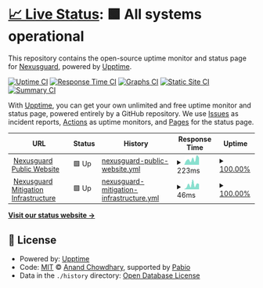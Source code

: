# [📈 Live Status](https://nexusguard.github.io/nexusguard-uptime): <!--live status--> **🟩 All systems operational**

This repository contains the open-source uptime monitor and status page for [Nexusguard](https://www.nexusguard.com), powered by [Upptime](https://github.com/upptime/upptime).

[![Uptime CI](https://github.com/nexusguard/nexusguard-uptime/workflows/Uptime%20CI/badge.svg)](https://github.com/nexusguard/nexusguard-uptime/actions?query=workflow%3A%22Uptime+CI%22)
[![Response Time CI](https://github.com/nexusguard/nexusguard-uptime/workflows/Response%20Time%20CI/badge.svg)](https://github.com/nexusguard/nexusguard-uptime/actions?query=workflow%3A%22Response+Time+CI%22)
[![Graphs CI](https://github.com/nexusguard/nexusguard-uptime/workflows/Graphs%20CI/badge.svg)](https://github.com/nexusguard/nexusguard-uptime/actions?query=workflow%3A%22Graphs+CI%22)
[![Static Site CI](https://github.com/nexusguard/nexusguard-uptime/workflows/Static%20Site%20CI/badge.svg)](https://github.com/nexusguard/nexusguard-uptime/actions?query=workflow%3A%22Static+Site+CI%22)
[![Summary CI](https://github.com/nexusguard/nexusguard-uptime/workflows/Summary%20CI/badge.svg)](https://github.com/nexusguard/nexusguard-uptime/actions?query=workflow%3A%22Summary+CI%22)

With [Upptime](https://upptime.js.org), you can get your own unlimited and free uptime monitor and status page, powered entirely by a GitHub repository. We use [Issues](https://github.com/nexusguard/nexusguard-uptime/issues) as incident reports, [Actions](https://github.com/nexusguard/nexusguard-uptime/actions) as uptime monitors, and [Pages](https://nexusguard.github.io/nexusguard-uptime) for the status page.

<!--start: status pages-->
<!-- This summary is generated by Upptime (https://github.com/upptime/upptime) -->
<!-- Do not edit this manually, your changes will be overwritten -->
<!-- prettier-ignore -->
| URL | Status | History | Response Time | Uptime |
| --- | ------ | ------- | ------------- | ------ |
| <img alt="" src="https://icons.duckduckgo.com/ip3/www.nexusguard.com.ico" height="13"> [Nexusguard Public Website](https://www.nexusguard.com) | 🟩 Up | [nexusguard-public-website.yml](https://github.com/nexusguard/nexusguard-uptime/commits/HEAD/history/nexusguard-public-website.yml) | <details><summary><img alt="Response time graph" src="./graphs/nexusguard-public-website/response-time-week.png" height="20"> 223ms</summary><br><a href="https://nexusguard.github.io/nexusguard-uptime/history/nexusguard-public-website"><img alt="Response time 228" src="https://img.shields.io/endpoint?url=https%3A%2F%2Fraw.githubusercontent.com%2Fnexusguard%2Fnexusguard-uptime%2FHEAD%2Fapi%2Fnexusguard-public-website%2Fresponse-time.json"></a><br><a href="https://nexusguard.github.io/nexusguard-uptime/history/nexusguard-public-website"><img alt="24-hour response time 285" src="https://img.shields.io/endpoint?url=https%3A%2F%2Fraw.githubusercontent.com%2Fnexusguard%2Fnexusguard-uptime%2FHEAD%2Fapi%2Fnexusguard-public-website%2Fresponse-time-day.json"></a><br><a href="https://nexusguard.github.io/nexusguard-uptime/history/nexusguard-public-website"><img alt="7-day response time 223" src="https://img.shields.io/endpoint?url=https%3A%2F%2Fraw.githubusercontent.com%2Fnexusguard%2Fnexusguard-uptime%2FHEAD%2Fapi%2Fnexusguard-public-website%2Fresponse-time-week.json"></a><br><a href="https://nexusguard.github.io/nexusguard-uptime/history/nexusguard-public-website"><img alt="30-day response time 228" src="https://img.shields.io/endpoint?url=https%3A%2F%2Fraw.githubusercontent.com%2Fnexusguard%2Fnexusguard-uptime%2FHEAD%2Fapi%2Fnexusguard-public-website%2Fresponse-time-month.json"></a><br><a href="https://nexusguard.github.io/nexusguard-uptime/history/nexusguard-public-website"><img alt="1-year response time 228" src="https://img.shields.io/endpoint?url=https%3A%2F%2Fraw.githubusercontent.com%2Fnexusguard%2Fnexusguard-uptime%2FHEAD%2Fapi%2Fnexusguard-public-website%2Fresponse-time-year.json"></a></details> | <details><summary><a href="https://nexusguard.github.io/nexusguard-uptime/history/nexusguard-public-website">100.00%</a></summary><a href="https://nexusguard.github.io/nexusguard-uptime/history/nexusguard-public-website"><img alt="All-time uptime 100.00%" src="https://img.shields.io/endpoint?url=https%3A%2F%2Fraw.githubusercontent.com%2Fnexusguard%2Fnexusguard-uptime%2FHEAD%2Fapi%2Fnexusguard-public-website%2Fuptime.json"></a><br><a href="https://nexusguard.github.io/nexusguard-uptime/history/nexusguard-public-website"><img alt="24-hour uptime 100.00%" src="https://img.shields.io/endpoint?url=https%3A%2F%2Fraw.githubusercontent.com%2Fnexusguard%2Fnexusguard-uptime%2FHEAD%2Fapi%2Fnexusguard-public-website%2Fuptime-day.json"></a><br><a href="https://nexusguard.github.io/nexusguard-uptime/history/nexusguard-public-website"><img alt="7-day uptime 100.00%" src="https://img.shields.io/endpoint?url=https%3A%2F%2Fraw.githubusercontent.com%2Fnexusguard%2Fnexusguard-uptime%2FHEAD%2Fapi%2Fnexusguard-public-website%2Fuptime-week.json"></a><br><a href="https://nexusguard.github.io/nexusguard-uptime/history/nexusguard-public-website"><img alt="30-day uptime 100.00%" src="https://img.shields.io/endpoint?url=https%3A%2F%2Fraw.githubusercontent.com%2Fnexusguard%2Fnexusguard-uptime%2FHEAD%2Fapi%2Fnexusguard-public-website%2Fuptime-month.json"></a><br><a href="https://nexusguard.github.io/nexusguard-uptime/history/nexusguard-public-website"><img alt="1-year uptime 100.00%" src="https://img.shields.io/endpoint?url=https%3A%2F%2Fraw.githubusercontent.com%2Fnexusguard%2Fnexusguard-uptime%2FHEAD%2Fapi%2Fnexusguard-public-website%2Fuptime-year.json"></a></details>
| <img alt="" src="https://icons.duckduckgo.com/ip3/www.nexusguard.com.ico" height="13"> [Nexusguard Mitigation Infrastructure](https://www.nexusguard.com) | 🟩 Up | [nexusguard-mitigation-infrastructure.yml](https://github.com/nexusguard/nexusguard-uptime/commits/HEAD/history/nexusguard-mitigation-infrastructure.yml) | <details><summary><img alt="Response time graph" src="./graphs/nexusguard-mitigation-infrastructure/response-time-week.png" height="20"> 46ms</summary><br><a href="https://nexusguard.github.io/nexusguard-uptime/history/nexusguard-mitigation-infrastructure"><img alt="Response time 53" src="https://img.shields.io/endpoint?url=https%3A%2F%2Fraw.githubusercontent.com%2Fnexusguard%2Fnexusguard-uptime%2FHEAD%2Fapi%2Fnexusguard-mitigation-infrastructure%2Fresponse-time.json"></a><br><a href="https://nexusguard.github.io/nexusguard-uptime/history/nexusguard-mitigation-infrastructure"><img alt="24-hour response time 54" src="https://img.shields.io/endpoint?url=https%3A%2F%2Fraw.githubusercontent.com%2Fnexusguard%2Fnexusguard-uptime%2FHEAD%2Fapi%2Fnexusguard-mitigation-infrastructure%2Fresponse-time-day.json"></a><br><a href="https://nexusguard.github.io/nexusguard-uptime/history/nexusguard-mitigation-infrastructure"><img alt="7-day response time 46" src="https://img.shields.io/endpoint?url=https%3A%2F%2Fraw.githubusercontent.com%2Fnexusguard%2Fnexusguard-uptime%2FHEAD%2Fapi%2Fnexusguard-mitigation-infrastructure%2Fresponse-time-week.json"></a><br><a href="https://nexusguard.github.io/nexusguard-uptime/history/nexusguard-mitigation-infrastructure"><img alt="30-day response time 53" src="https://img.shields.io/endpoint?url=https%3A%2F%2Fraw.githubusercontent.com%2Fnexusguard%2Fnexusguard-uptime%2FHEAD%2Fapi%2Fnexusguard-mitigation-infrastructure%2Fresponse-time-month.json"></a><br><a href="https://nexusguard.github.io/nexusguard-uptime/history/nexusguard-mitigation-infrastructure"><img alt="1-year response time 53" src="https://img.shields.io/endpoint?url=https%3A%2F%2Fraw.githubusercontent.com%2Fnexusguard%2Fnexusguard-uptime%2FHEAD%2Fapi%2Fnexusguard-mitigation-infrastructure%2Fresponse-time-year.json"></a></details> | <details><summary><a href="https://nexusguard.github.io/nexusguard-uptime/history/nexusguard-mitigation-infrastructure">100.00%</a></summary><a href="https://nexusguard.github.io/nexusguard-uptime/history/nexusguard-mitigation-infrastructure"><img alt="All-time uptime 100.00%" src="https://img.shields.io/endpoint?url=https%3A%2F%2Fraw.githubusercontent.com%2Fnexusguard%2Fnexusguard-uptime%2FHEAD%2Fapi%2Fnexusguard-mitigation-infrastructure%2Fuptime.json"></a><br><a href="https://nexusguard.github.io/nexusguard-uptime/history/nexusguard-mitigation-infrastructure"><img alt="24-hour uptime 100.00%" src="https://img.shields.io/endpoint?url=https%3A%2F%2Fraw.githubusercontent.com%2Fnexusguard%2Fnexusguard-uptime%2FHEAD%2Fapi%2Fnexusguard-mitigation-infrastructure%2Fuptime-day.json"></a><br><a href="https://nexusguard.github.io/nexusguard-uptime/history/nexusguard-mitigation-infrastructure"><img alt="7-day uptime 100.00%" src="https://img.shields.io/endpoint?url=https%3A%2F%2Fraw.githubusercontent.com%2Fnexusguard%2Fnexusguard-uptime%2FHEAD%2Fapi%2Fnexusguard-mitigation-infrastructure%2Fuptime-week.json"></a><br><a href="https://nexusguard.github.io/nexusguard-uptime/history/nexusguard-mitigation-infrastructure"><img alt="30-day uptime 100.00%" src="https://img.shields.io/endpoint?url=https%3A%2F%2Fraw.githubusercontent.com%2Fnexusguard%2Fnexusguard-uptime%2FHEAD%2Fapi%2Fnexusguard-mitigation-infrastructure%2Fuptime-month.json"></a><br><a href="https://nexusguard.github.io/nexusguard-uptime/history/nexusguard-mitigation-infrastructure"><img alt="1-year uptime 100.00%" src="https://img.shields.io/endpoint?url=https%3A%2F%2Fraw.githubusercontent.com%2Fnexusguard%2Fnexusguard-uptime%2FHEAD%2Fapi%2Fnexusguard-mitigation-infrastructure%2Fuptime-year.json"></a></details>

<!--end: status pages-->

[**Visit our status website →**](https://nexusguard.github.io/nexusguard-uptime)

## 📄 License

- Powered by: [Upptime](https://github.com/upptime/upptime)
- Code: [MIT](./LICENSE) © [Anand Chowdhary](https://anandchowdhary.com), supported by [Pabio](https://pabio.com)
- Data in the `./history` directory: [Open Database License](https://opendatacommons.org/licenses/odbl/1-0/)
